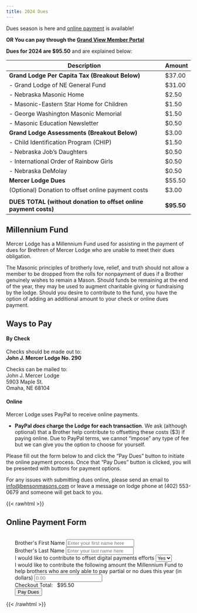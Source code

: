 ```yaml
---
title: 2024 Dues
---
```

<div id="payment-confirmation">
</div>

Dues season is here and [online payment](#dues-form) is available! 

**OR You can pay through the [Grand View Member Portal](https://ne.grandview.systems/)**

**Dues for 2024 are $95.50** and are explained below:

| Description                                                      | Amount     |
|------------------------------------------------------------------|------------|
| **Grand Lodge Per Capita Tax (Breakout Below)**                  | $37.00     |
|   - Grand Lodge of NE General Fund                               | $31.00     |
|   - Nebraska Masonic Home                                        | $2.50      |
|   - Masonic-Eastern Star Home for Children                       | $1.50      |
|   - George Washington Masonic Memorial                           | $1.50      |
|   - Masonic Education Newsletter                                 | $0.50      |
| **Grand Lodge Assessments (Breakout Below)**                     | $3.00      |
|   - Child Identification Program (CHIP)                          | $1.50      |
|   - Nebraska Job’s Daughters                                     | $0.50      |
|   - International Order of Rainbow Girls                         | $0.50      |
|   - Nebraska DeMolay                                             | $0.50      |
| **Mercer Lodge Dues**                                            | $55.50     |
|   (Optional) Donation to offset online payment costs             | $3.00      |
|                                                                  |            |
| **DUES TOTAL (without donation to offset online payment costs)** | **$95.50** |


## Millennium Fund

Mercer Lodge has a Millennium Fund used for assisting in the payment of dues for Brethren of Mercer Lodge who are unable to meet their dues obligation.

The Masonic principles of brotherly love, relief, and truth should not allow a member to be dropped from the rolls for nonpayment of dues if a Brother genuinely wishes to remain a Mason. Should funds be remaining at the end of the year, they may be used to augment charitable giving or fundraising by the lodge. Should you desire to contribute to the fund, you have the option of adding an additional amount to your check or online dues payment.

## Ways to Pay

#### By Check

Checks should be made out to:  
 **John J. Mercer Lodge No. 290**

Checks can be mailed to:  
John J. Mercer Lodge  
5903 Maple St.  
Omaha, NE 68104

#### Online

Mercer Lodge uses PayPal to receive online payments. 

  * **PayPal _does_ charge the Lodge for each transaction**. We ask (although optional) that a Brother help contribute to offsetting these costs ($3) if paying online. Due to PayPal terms, we cannot &#8220;impose&#8221; any type of fee but we can give you the option to choose for yourself.

Please fill out the form below to and click the &#8220;Pay Dues&#8221; button to initiate the online payment process. Once that &#8220;Pay Dues&#8221; button is clicked, you will be presented with buttons for payment options.

For any issues with submitting dues online, please send an email to info@bensonmasons.com or leave a message on lodge phone at (402) 553-0679 and someone will get back to you.

{{< rawhtml >}}
<h2 id="dues-form">Online Payment Form</h2>
<script src="https://www.paypal.com/sdk/js?client-id=ASJRpc7ZXZWsMgK93sIyuYtBUfeqqL3zSRdMaqcsQp84sVAAOtIXbE9Xe2ymZpiacMw7Kz9G7S8VksKJ"> // Required. Replace SB_CLIENT_ID with your sandbox client ID.
</script>
<script>var LODGE_DUES_AMOUNT=95.50;var DIGITAL_PAYMENT_CONTRIBUTION_AMOUNT=3.00;function setPayDuesButtonVisibility(isVisible){payDuesButton=document.querySelector('#submit-dues-form');if(isVisible){payDuesButton.style.display='inline-block';return;}payDuesButton.style.display='none';}function getAmountBeingContributedToMillenniumFund(){var milleniumFundAmount=document.querySelector('#millenniumFundAmount').value;if(milleniumFundAmount>0){return parseFloat(milleniumFundAmount);}return 0.00;}function getAmountBeingContributedToDigitalPaymentFund(){var contributingToDigitalPaymentFund=document.querySelector('#digitalPaymentDonation').value;if(contributingToDigitalPaymentFund==='yes'){return DIGITAL_PAYMENT_CONTRIBUTION_AMOUNT;}return 0.00;}function getDuesTotal(){return(LODGE_DUES_AMOUNT+parseFloat(getAmountBeingContributedToMillenniumFund())+getAmountBeingContributedToDigitalPaymentFund()).toFixed(2);}function getFirstName(){return document.querySelector('#brothersFirstName').value;}function getLastName(){return document.querySelector('#brothersLastName').value;}function getFullName(){return getFirstName()+" "+getLastName();}function validateDuesForm(){if(getLastName().length<3||getFirstName()<2){alert('You must enter first AND last name so that we know who to mail the dues card to.')
return false;}if(getAmountBeingContributedToMillenniumFund()<0){alert('You can\'t enter a negative amount for Millennium Fund');return false;}return true;}function getDateAsString(){var date=new Date();var dateAsString="";var year=date.getFullYear().toString();var month=(date.getMonth()+1).toString();var day=date.getDate().toString();if(month.length===1){month="0"+month;}if(day.length===1){day="0"+day;}return year+month+day;}function generateReferenceId(itemType,fullName){var date=getDateAsString();var condensedName=fullName.replace(/[^A-Za-z]/g,'');return date+'_'+itemType+'_'+condensedName;}function getItems(){var items=[];var millenniumFundAmount=getAmountBeingContributedToMillenniumFund();var digitalPaymentFundAmount=getAmountBeingContributedToDigitalPaymentFund();var fullName=getFullName();items.push({unit_amount:{currency_code:'USD',value:LODGE_DUES_AMOUNT},name:"John J. Mercer Lodge Dues - 2024 ("+fullName+")",description:"John J. Mercer Lodge Dues - 2024 ("+fullName+")",quantity:1});if(millenniumFundAmount>0.00){items.push({unit_amount:{currency_code:'USD',value:millenniumFundAmount},name:"John J. Mercer Millennium Fund Donation - 2024 ("+fullName+")",description:"John J. Mercer Millennium Fund Donation - 2024 ("+fullName+")",quantity:1})}if(digitalPaymentFundAmount>0.00){items.push({unit_amount:{currency_code:'USD',value:digitalPaymentFundAmount},name:"John J. Mercer DigitalPay Fund Donation - 2024 ("+fullName+")",description:"John J. Mercer DigitalPay Fund Donation - 2024 ("+fullName+")",quantity:1})}return items;}function resetPPButtonContainer(){document.querySelector('#paypal-button-container').innerHTML='';}function resetForm(){document.querySelector('.dues-form').reset();recalculateTotalDues();}function scrollToTop(){document.body.scrollTop=0;document.documentElement.scrollTop=0;}function recalculateTotalDues(){document.querySelector('.dues-generated-total').innerHTML=getDuesTotal();}function submitDues(){if(validateDuesForm()){paypal.Buttons({createOrder:function(data,actions){return actions.order.create({purchase_units:[{amount:{value:getDuesTotal(),breakdown:{item_total:{currency_code:"USD",value:getDuesTotal()},shipping:{currency_code:"USD",value:"0"},tax_total:{currency_code:"USD",value:"0"},discount:{currency_code:"USD",value:"0"}}},description:"John J. Mercer Lodge Dues Payment (2024)",items:getItems()}]});},onApprove:function(data,actions){console.log("PPT Data",data);return actions.order.capture().then(function(orderDetails){console.log(orderDetails);var paymentConfirmationDiv=document.querySelector('#payment-confirmation');paymentConfirmationDiv.innerText='Success! Your payment to John J. Mercer Lodge has been completed '+'successfully. PayPal will send you an confirmation email to the address provided. '+'Please print this page or take note of the following reference number should you '+'you need it in the future: \n\n  '+'Reference ID: '+orderDetails.purchase_units[0].payments.captures[0].id+'\n\n'+'If you do not receive your dues card within 14 days, please contact the Lodge Secretary.';scrollToTop();paymentConfirmationDiv.style.display='block';resetForm();resetPPButtonContainer();setPayDuesButtonVisibility(true);});},}).render('#paypal-button-container');setPayDuesButtonVisibility(false);}}window.onload=(event)=>{var formFields=document.querySelectorAll('.dues-form-field');formFields.forEach(function(field){field.addEventListener('change',function(){recalculateTotalDues();resetPPButtonContainer();setPayDuesButtonVisibility(true);});});document.querySelector('#submit-dues-form').addEventListener('click',function(){submitDues();});};</script>

<form class="dues-form">
    <ul class="flex-outer">
            <br>
            <label for="brothersFirstName">Brother's First Name</label>
            <input type="text" id="brothersFirstName" name="brothersFirstName" placeholder="Enter your first name here" class="dues-form-field">
            <br>
            <label for="brothersLastName">Brother's Last Name</label>
            <input type="text" id="brothersLastName" name="brothersLastName" placeholder="Enter your last name here" class="dues-form-field">
            <br>
            <label for="digitalPaymentDonation">I would like to contribute to offset digital payments efforts</label>
            <select name="digitalPaymentDonation" id="digitalPaymentDonation" class="dues-form-field">
                <option value="yes" selected="">Yes</option>
                <option value="no">No</option>
            </select>
            <br>
            <label for="millenniumFundAmount">
                I would like to contribute the following amount the Millennium Fund to help brothers who are only able to pay partial or no dues this year (in dollars)
            </label>
            <input type="number" id="millenniumFundAmount" name="millenniumFundAmount" placeholder="0.00" class="dues-form-field">
            <br>
            Checkout Total:&nbsp;&nbsp;&nbsp;$<span class="dues-generated-total">95.50</span>
            <br>
            <button type="button" id="submit-dues-form">Pay Dues</button>
            <div id="paypal-button-container"></div>
    </ul>
</form>
{{< /rawhtml >}}
